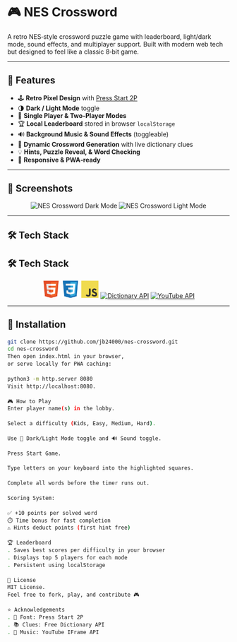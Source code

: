 # 🎮 NES Crossword  

A retro NES‑style crossword puzzle game with leaderboard, light/dark mode, sound effects, and multiplayer support. Built with modern web tech but designed to feel like a classic 8‑bit game.  

---

## 🚀 Features  

- 🕹️ **Retro Pixel Design** with [Press Start 2P](https://fonts.google.com/specimen/Press+Start+2P)  
- 🌗 **Dark / Light Mode** toggle  
- 👥 **Single Player & Two‑Player Modes**  
- 🏆 **Local Leaderboard** stored in browser `localStorage`  
- 🔊 **Background Music & Sound Effects** (toggleable)  
- 🧩 **Dynamic Crossword Generation** with live dictionary clues  
- 💡 **Hints, Puzzle Reveal, & Word Checking**  
- 📱 **Responsive & PWA‑ready**  

---

## 📸 Screenshots  

<p align="center">
  <img src="assets/screenshot-dark.png" alt="NES Crossword Dark Mode" width="45%">
  <img src="assets/screenshot-light.png" alt="NES Crossword Light Mode" width="45%">
</p>  

---

## 🛠️ Tech Stack  

## 🛠️ Tech Stack  

<p align="center">
  <a href="https://developer.mozilla.org/en-US/docs/Web/HTML"><img src="https://raw.githubusercontent.com/devicons/devicon/master/icons/html5/html5-original.svg" alt="HTML5" width="40" height="40"/></a>
  <a href="https://developer.mozilla.org/en-US/docs/Web/CSS"><img src="https://raw.githubusercontent.com/devicons/devicon/master/icons/css3/css3-original.svg" alt="CSS3" width="40" height="40"/></a>
  <a href="https://developer.mozilla.org/en-US/docs/Web/JavaScript"><img src="https://raw.githubusercontent.com/devicons/devicon/master/icons/javascript/javascript-original.svg" alt="JavaScript" width="40" height="40"/></a>
  <a href="https://dictionaryapi.dev/" title="Dictionary API"><img src="https://www.svgrepo.com/show/435304/dictionary.svg" alt="Dictionary API" width="40" height="40"/></a>
  <a href="https://developers.google.com/youtube/iframe_api_reference"><img src="https://img.icons8.com/ios-filled/50/000000/youtube-play--v1.png" alt="YouTube API" width="40" height="40"/></a>
</p>

---

## 📂 Installation  

```bash
git clone https://github.com/jb24000/nes-crossword.git
cd nes-crossword
Then open index.html in your browser,
or serve locally for PWA caching:

python3 -m http.server 8080
Visit http://localhost:8080.

🎮 How to Play
Enter player name(s) in the lobby.

Select a difficulty (Kids, Easy, Medium, Hard).

Use 🌙 Dark/Light Mode toggle and 🔊 Sound toggle.

Press Start Game.

Type letters on your keyboard into the highlighted squares.

Complete all words before the timer runs out.

Scoring System:

✅ +10 points per solved word
⏱️ Time bonus for fast completion
⚠️ Hints deduct points (first hint free)

🏆 Leaderboard
. Saves best scores per difficulty in your browser
. Displays top 5 players for each mode
. Persistent using localStorage

📜 License
MIT License.
Feel free to fork, play, and contribute 🎮

⭐ Acknowledgements
. 🎨 Font: Press Start 2P
. 📚 Clues: Free Dictionary API
. 🎵 Music: YouTube IFrame API


